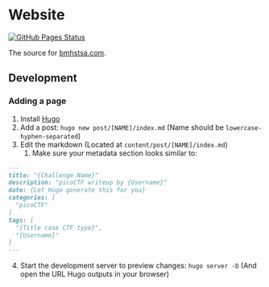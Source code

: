 # Website
[![GitHub Pages Status](https://img.shields.io/github/workflow/status/bmhs-tsa/bmhs-tsa.github.io/gh-pages?style=for-the-badge)](https://github.com/bmhs-tsa/bmhs-tsa.github.io/actions/workflows/gh-pages.yml)

The source for [bmhstsa.com](https://bmhstsa.com).

## Development

### Adding a page
1. Install [Hugo](https://gohugo.io)
2. Add a post: `hugo new post/[NAME]/index.md` (Name should be `lowercase-hyphen-separated`)
3. Edit the markdown (Located at `content/post/[NAME]/index.md`)
   1. Make sure your metadata section looks similar to:
```markdown
---
title: "{Challenge Name}"
description: "picoCTF writeup by {Username}"
date: {Let Hugo generate this for you}
categories: [
  "picoCTF"
]
tags: [
  "{Title case CTF type}",
  "{Username}"
]
---
```
4. Start the development server to preview changes: `hugo server -D` (And open the URL Hugo outputs in your browser)